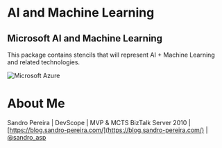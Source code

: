 # AI and Machine Learning

## Microsoft AI and Machine Learning

This package contains stencils that will represent AI + Machine Learning and related technologies.

![Microsoft Azure ](../media/MIS-AI.png)

# About Me
Sandro Pereira | DevScope | MVP & MCTS BizTalk Server 2010 | [https://blog.sandro-pereira.com/](https://blog.sandro-pereira.com/) | [@sandro_asp](https://twitter.com/sandro_asp)
